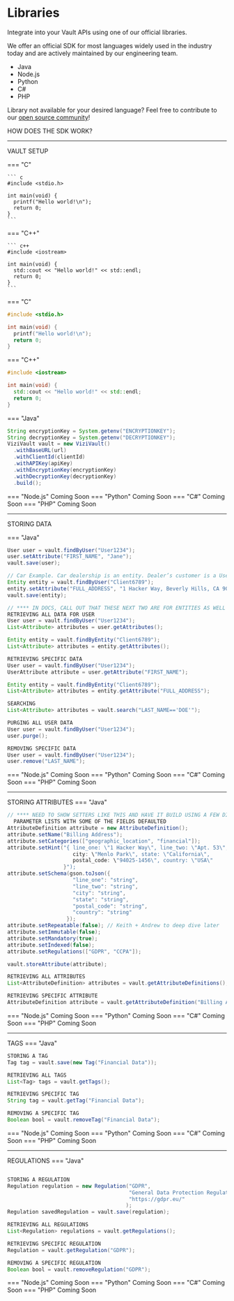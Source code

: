 # Libraries
Integrate into your Vault APIs using one of our official libraries.

We offer an official SDK for most languages widely used in the industry today and are actively maintained by our engineering team.

- Java
- Node.js
- Python
- C#
- PHP

Library not available for your desired language? Feel free to contribute to our [open source community](https://github.com/anontechnology)!

HOW DOES THE SDK WORK?

----------------------------------------------------------------------
VAULT SETUP

=== "C"

    ``` c
    #include <stdio.h>

    int main(void) {
      printf("Hello world!\n");
      return 0;
    }
    ```

=== "C++"

    ``` c++
    #include <iostream>

    int main(void) {
      std::cout << "Hello world!" << std::endl;
      return 0;
    }
    ```

  === "C"
  ``` c
  #include <stdio.h>

  int main(void) {
    printf("Hello world!\n");
    return 0;
  }
  ```
  === "C++"
  ``` c++
  #include <iostream>

  int main(void) {
    std::cout << "Hello world!" << std::endl;
    return 0;
  }
  ```
  === "Java"
  ``` java
  String encryptionKey = System.getenv("ENCRYPTIONKEY");
  String decryptionKey = System.getenv("DECRYPTIONKEY");
  ViziVault vault = new ViziVault()
    .withBaseURL(url)
    .withClientId(clientId)
    .withAPIKey(apiKey)
    .withEncryptionKey(encryptionKey)
    .withDecryptionKey(decryptionKey)
    .build();
  ```
  === "Node.js"
  Coming Soon
  === "Python"
  Coming Soon
  === "C#"
  Coming Soon
  === "PHP"
  Coming Soon

----------------------------------------------------------------------
STORING DATA

=== "Java"
``` java
User user = vault.findByUser("User1234");
user.setAttribute("FIRST_NAME", "Jane");
vault.save(user);

// Car Example. Car dealership is an entity. Dealer’s customer is a User
Entity entity = vault.findByUser("Client6789");
entity.setAttribute("FULL_ADDRESS", "1 Hacker Way, Beverly Hills, CA 90210");
vault.save(entity);

// **** IN DOCS, CALL OUT THAT THESE NEXT TWO ARE FOR ENTITIES AS WELL
RETRIEVING ALL DATA FOR USER
User user = vault.findByUser("User1234");
List<Attribute> attributes = user.getAttributes();

Entity entity = vault.findByEntity("Client6789");
List<Attribute> attributes = entity.getAttributes();

RETRIEVING SPECIFIC DATA
User user = vault.findByUser("User1234");
UserAttribute attribute = user.getAttribute("FIRST_NAME");

Entity entity = vault.findByEntity("Client6789");
List<Attribute> attributes = entity.getAttribute("FULL_ADDRESS");

SEARCHING
List<Attribute> attributes = vault.search("LAST_NAME=='DOE'");

PURGING ALL USER DATA
User user = vault.findByUser("User1234");
user.purge();

REMOVING SPECIFIC DATA
User user = vault.findByUser("User1234");
user.remove("LAST_NAME");
```
=== "Node.js"
Coming Soon
=== "Python"
Coming Soon
=== "C#"
Coming Soon
=== "PHP"
Coming Soon

----------------------------------------------------------------------
STORING ATTRIBUTES
=== "Java"
``` java
// **** NEED TO SHOW SETTERS LIKE THIS AND HAVE IT BUILD USING A FEW DIFFERENT   
  PARAMETER LISTS WITH SOME OF THE FIELDS DEFAULTED
AttributeDefinition attribute = new AttributeDefinition();
attribute.setName("Billing Address");
attribute.setCategories(["geographic_location", "financial"]);
attribute.setHint("{ line_one: \"1 Hacker Way\", line_two: \"Apt. 53\", 
                     city: \"Menlo Park\", state: \"California\", 
                     postal_code: \"94025-1456\", country: \"USA\"
                  }");
attribute.setSchema(gson.toJson({ 
                     "line_one": "string",
                     "line_two": "string",
                     "city": "string",
                     "state": "string",
                     "postal_code": "string",
                     "country": "string"
                   });
attribute.setRepeatable(false); // Keith + Andrew to deep dive later
attribute.setImmutable(false);
attribute.setMandatory(true);
attribute.setIndexed(false);
attribute.setRegulations(["GDPR", "CCPA"]);

vault.storeAttribute(attribute);

RETRIEVING ALL ATTRIBUTES
List<AttributeDefinition> attributes = vault.getAttributeDefinitions();

RETRIEVING SPECIFIC ATTRIBUTE
AttributeDefinition attribute = vault.getAttributeDefinition("Billing Address");
```
=== "Node.js"
Coming Soon
=== "Python"
Coming Soon
=== "C#"
Coming Soon
=== "PHP"
Coming Soon

----------------------------------------------------------------------
TAGS
=== "Java"
``` java
STORING A TAG
Tag tag = vault.save(new Tag("Financial Data"));

RETRIEVING ALL TAGS
List<Tag> tags = vault.getTags();

RETRIEVING SPECIFIC TAG
String tag = vault.getTag("Financial Data");

REMOVING A SPECIFIC TAG
Boolean bool = vault.removeTag("Financial Data");
```
=== "Node.js"
Coming Soon
=== "Python"
Coming Soon
=== "C#"
Coming Soon
=== "PHP"
Coming Soon

----------------------------------------------------------------------
REGULATIONS
=== "Java"
``` java

STORING A REGULATION
Regulation regulation = new Regulation("GDPR", 
                                       "General Data Protection Regulation",
                                       "https://gdpr.eu/" 
                                      );
Regulation savedRegulation = vault.save(regulation);

RETRIEVING ALL REGULATIONS
List<Regulation> regulations = vault.getRegulations();

RETRIEVING SPECIFIC REGULATION
Regulation = vault.getRegulation("GDPR");

REMOVING A SPECIFIC REGULATION
Boolean bool = vault.removeRegulation("GDPR");
```
=== "Node.js"
Coming Soon
=== "Python"
Coming Soon
=== "C#"
Coming Soon
=== "PHP"
Coming Soon
